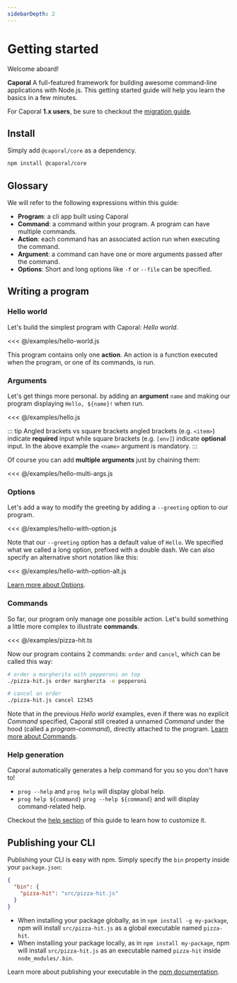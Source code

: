 ```yaml
---
sidebarDepth: 2
---
```


# Getting started

Welcome aboard!

**Caporal** A full-featured framework for building awesome command-line applications with Node.js.
This getting started guide will help you learn the basics in a few minutes.

For Caporal **1.x users**, be sure to checkout the [migration guide](./migration.md).

## Install

Simply add `@caporal/core` as a dependency.

```bash
npm install @caporal/core
```

## Glossary

We will refer to the following expressions within this guide:

- **Program**: a cli app built using Caporal
- **Command**: a command within your program. A program can have multiple commands.
- **Action**: each command has an associated action run when executing the command.
- **Argument**: a command can have one or more arguments passed after the command.
- **Options**: Short and long options like `-f` or `--file` can be specified.

## Writing a program

### Hello world

Let's build the simplest program with Caporal: _Hello world_.

<<< @/examples/hello-world.js

This program contains only one **action**. An action is a function executed when the
program, or one of its commands, is run.

### Arguments

Let's get things more personal. by adding an **argument** `name` and making our program
displaying `Hello, ${name}!` when run.

<<< @/examples/hello.js

::: tip Angled brackets vs square brackets
angled brackets (e.g. `<item>`) indicate **required** input while square brackets
(e.g. `[env]`) indicate **optional** input. In the above example the `<name>` argument
is mandatory.
:::

Of course you can add **multiple arguments** just by chaining them:

<<< @/examples/hello-multi-args.js

### Options

Let's add a way to modify the greeting by adding a `--greeting` option to our program.

<<< @/examples/hello-with-option.js

Note that our `--greeting` option has a default value of `Hello`. We specified what we
called a long option, prefixed with a double dash. We can also specify an alternative
short notation like this:

<<< @/examples/hello-with-option-alt.js

[Learn more about Options](/guide/options).

### Commands

So far, our program only manage one possible action. Let's build something a little more
complex to illustrate **commands**.

<<< @/examples/pizza-hit.ts

Now our program contains 2 commands: `order` and `cancel`, which can be called this way:

```bash
# order a margherita with pepperoni on top
./pizza-hit.js order margherita -e pepperoni

# cancel an order
./pizza-hit.js cancel 12345
```

Note that in the previous _Hello world_ examples, even if there was no explicit _Command_
specified, Caporal still created a unnamed _Command_ under the hood (called a
_program-command_), directly attached to the program.
[Learn more about Commands](/guide/commands).

### Help generation

Caporal automatically generates a help command for you so you don't have to!

- `prog --help` and `prog help` will display global help.
- `prog help ${command}` `prog --help ${command}` and will display command-related help.

Checkout the [help section](/guide/help) of this guide to learn how to customize it.

## Publishing your CLI

Publishing your CLI is easy with npm. Simply specify the `bin` property inside your `package.json`:

```json
{
  "bin": {
    "pizza-hit": "src/pizza-hit.js"
  }
}
```

- When installing your package globally, as in `npm install -g my-package`, npm will
  install `src/pizza-hit.js` as a global executable named `pizza-hit`.
- When installing your package locally, as in `npm install my-package`, npm will install
  `src/pizza-hit.js` as an executable named `pizza-hit` inside `node_modules/.bin`.

Learn more about publishing your executable in the [npm documentation](https://docs.npmjs.com/files/package.json#bin).
